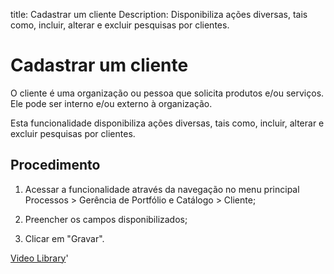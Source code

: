 title: Cadastrar um cliente
Description: Disponibiliza ações diversas, tais como, incluir, alterar e excluir pesquisas por clientes.
# Cadastrar um cliente

O cliente é uma organização ou pessoa que solicita produtos e/ou serviços. Ele
pode ser interno e/ou externo à organização.

Esta funcionalidade disponibiliza ações diversas, tais como, incluir, alterar e
excluir pesquisas por clientes.

Procedimento
----------------

1.  Acessar a funcionalidade através da navegação no menu principal Processos \>
    Gerência de Portfólio e Catálogo \> Cliente;

2.  Preencher os campos disponibilizados;

3.  Clicar em "Gravar".


<i class='fa fa-youtube-play  fa-2x' style='color:#97ce17;vertical-align: middle;'> </i> [Video Library](https://www.youtube.com/playlist?list=PLB5qK2uzf2RPUBXWp7r7A0YUQY07qkSrO)'

<!-- !!! tip "About"

    <b>Product/Version:</b> CITSmart | 9.00 &nbsp;&nbsp;
    <b>Updated:</b>01/16/2021 - Anna Martins
